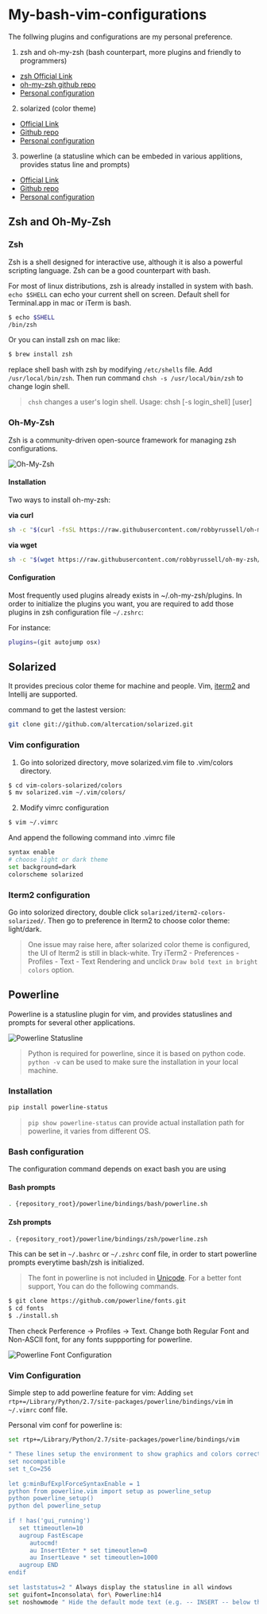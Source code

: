# My-bash-vim-configurations

The follwing plugins and configurations are my personal preference.

1. zsh and oh-my-zsh (bash counterpart, more plugins and friendly to programmers)
  - [zsh Official Link](http://zsh.sourceforge.net/)
  - [oh-my-zsh github repo](https://github.com/robbyrussell/oh-my-zsh)
  - [Personal configuration](https://github.com/lovexi/My-bash-vim-configurations#zsh-and-oh-my-zsh)
2. solarized (color theme)
  - [Official Link](http://ethanschoonover.com/solarized)
  - [Github repo](https://github.com/altercation/solarized)
  - [Personal configuration](https://github.com/lovexi/My-bash-vim-configurations#solarized)
3. powerline (a statusline which can be embeded in various applitions, provides status line and prompts)
  - [Official Link](https://powerline.readthedocs.io/en/latest/)
  - [Github repo](https://github.com/powerline/powerline)
  - [Personal configuration](https://github.com/lovexi/My-bash-vim-configurations#powerline)


## Zsh and Oh-My-Zsh

### Zsh

Zsh is a shell designed for interactive use, although it is also a powerful scripting language. Zsh can be a good counterpart with bash.

For most of linux distributions, zsh is already installed in system with bash. `echo $SHELL` can echo your current shell on screen. Default shell for Terminal.app in mac or iTerm is bash.

```bash
$ echo $SHELL
/bin/zsh
```

Or you can install zsh on mac like:

```bash
$ brew install zsh
```

replace shell bash with zsh by modifying `/etc/shells` file. Add `/usr/local/bin/zsh`. Then run command `chsh -s /usr/local/bin/zsh` to change login shell.

> `chsh` changes a user's login shell. Usage: chsh [-s login_shell] [user]

### Oh-My-Zsh

Zsh is a community-driven open-source framework for managing zsh configurations.

![Oh-My-Zsh](https://camo.githubusercontent.com/5c385f15f3eaedb72cfcfbbaf75355b700ac0757/68747470733a2f2f73332e616d617a6f6e6177732e636f6d2f6f686d797a73682f6f682d6d792d7a73682d6c6f676f2e706e67)

#### Installation

Two ways to install oh-my-zsh:

**via curl**
```bash
sh -c "$(curl -fsSL https://raw.githubusercontent.com/robbyrussell/oh-my-zsh/master/tools/install.sh)"
```

**via wget**
```bash
sh -c "$(wget https://raw.githubusercontent.com/robbyrussell/oh-my-zsh/master/tools/install.sh -O -)"
```

#### Configuration

Most frequently used plugins already exists in ~/.oh-my-zsh/plugins. In order to initialize the plugins you want, you are required to add those plugins in zsh configuration file `~/.zshrc`:

For instance:
```bash
plugins=(git autojump osx)
```

## Solarized

It provides precious color theme for machine and people. Vim, [iterm2](https://github.com/lovexi/My-bash-vim-configurations#iterm2-configuration) and Intellij are supported.

command to get the lastest version:
```bash
git clone git://github.com/altercation/solarized.git
```

### Vim configuration

1. Go into solorized directory, move solarized.vim file to .vim/colors directory.
```bash
$ cd vim-colors-solarized/colors
$ mv solarized.vim ~/.vim/colors/
```
2. Modify vimrc configuration
```bash
$ vim ~/.vimrc
```
And append the following command into .vimrc file
```bash
syntax enable
# choose light or dark theme
set background=dark
colorscheme solarized
```

### Iterm2 configuration
Go into solorized directory, double click `solarized/iterm2-colors-solarized/`. Then go to preference in Iterm2 to choose color theme: light/dark.

> One issue may raise here, after solarized color theme is configured, the UI of Iterm2 is still in black-white. Try iTerm2 - Preferences - Profiles - Text - Text Rendering and unclick `Draw bold text in bright colors` option.

## Powerline

Powerline is a statusline plugin for vim, and provides statuslines and prompts for several other applications.

![Powerline Statusline](http://www.tecmint.com/wp-content/uploads/2015/10/Powerline-Vim-Statuslines.png)

> Python is required for powerline, since it is based on python code. `python -v` can be used to make sure the installation in your local machine.

### Installation

```bash
pip install powerline-status
```

> `pip show powerline-status` can provide actual installation path for powerline, it varies from different OS. 

### Bash configuration

The configuration command depends on exact bash you are using

#### Bash prompts

```bash
. {repository_root}/powerline/bindings/bash/powerline.sh
```

#### Zsh prompts

```bash
. {repository_root}/powerline/bindings/zsh/powerline.zsh
```

This can be set in `~/.bashrc` or `~/.zshrc` conf file, in order to start powerline prompts everytime bash/zsh is initialized.

> The font in powerline is not included in [Unicode](http://cenalulu.github.io/linux/character-encoding/). For a better font support, You can do the following commands.

```bash
$ git clone https://github.com/powerline/fonts.git
$ cd fonts
$ ./install.sh
```

Then check Perference -> Profiles -> Text. Change both Regular Font and Non-ASCII font, for any fonts suppporting for powerline.

![Powerline Font Configuration](http://cenalulu.github.io/images/linux/powerline/fonts.png)

### Vim Configuration

Simple step to add powerline feature for vim: Adding `set rtp+=/Library/Python/2.7/site-packages/powerline/bindings/vim` in `~/.vimrc` conf file.

Personal vim conf for powerline is:

```bash
set rtp+=/Library/Python/2.7/site-packages/powerline/bindings/vim

" These lines setup the environment to show graphics and colors correctly.
set nocompatible
set t_Co=256
 
let g:minBufExplForceSyntaxEnable = 1
python from powerline.vim import setup as powerline_setup
python powerline_setup()
python del powerline_setup
 
if ! has('gui_running')
   set ttimeoutlen=10
   augroup FastEscape
      autocmd!
      au InsertEnter * set timeoutlen=0
      au InsertLeave * set timeoutlen=1000
   augroup END
endif
 
set laststatus=2 " Always display the statusline in all windows
set guifont=Inconsolata\ for\ Powerline:h14
set noshowmode " Hide the default mode text (e.g. -- INSERT -- below the statusline)
```
